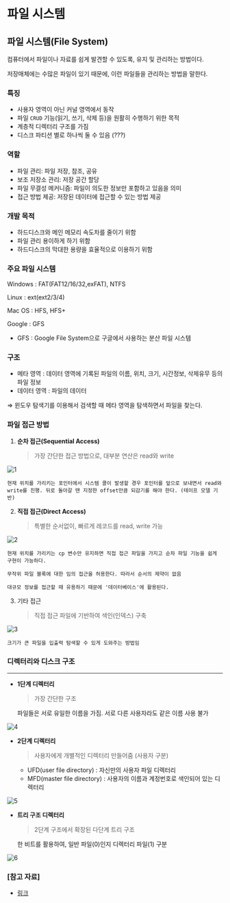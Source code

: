 # 파일 시스템

## **파일 시스템(File System)**

컴퓨터에서 파일이나 자료를 쉽게 발견할 수 있도록, 유지 및 관리하는 방법이다.

저장매체에는 수많은 파일이 있기 때문에, 이런 파일들을 관리하는 방법을 말한다.

### **특징**

- 사용자 영역이 아닌 커널 영역에서 동작
- 파일 `CRUD` 기능(읽기, 쓰기, 삭제 등)을 원활히 수행하기 위한 목적
- 계층적 디렉터리 구조를 가짐
- 디스크 파티션 별로 하나씩 둘 수 있음 (???)

### **역할**

- 파일 관리: 파일 저장, 참조, 공유
- 보조 저장소 관리: 저장 공간 할당
- 파일 무결성 메커니즘: 파일이 의도한 정보만 포함하고 있음을 의미
- 접근 방법 제공: 저장된 데이터에 접근할 수 있는 방법 제공

### **개발 목적**

- 하드디스크와 메인 메모리 속도차를 줄이기 위함
- 파일 관리 용이하게 하기 위함
- 하드디스크의 막대한 용량을 효율적으로 이용하기 위함

### **주요 파일 시스템**

Windows : FAT(FAT12/16/32,exFAT), NTFS

Linux : ext(ext2/3/4)

Mac OS : HFS, HFS+

Google : GFS

- GFS : Google File System으로 구글에서 사용하는 분산 파일 시스템

### **구조**

- 메타 영역 : 데이터 영역에 기록된 파일의 이름, 위치, 크기, 시간정보, 삭제유무 등의 파일 정보
- 데이터 영역 : 파일의 데이터

⇒ 윈도우 탐색기를 이용해서 검색할 때 메타 영역을 탐색하면서 파일을 찾는다. 

### 파일 **접근 방법**

1. **순차 접근(Sequential Access)**
    
    > 가장 간단한 접근 방법으로, 대부분 연산은 read와 write
    > 
    

![1](https://user-images.githubusercontent.com/71035113/156919230-bd45464c-6cfc-4ade-a7eb-2a86f905a5fa.jpg)

    현재 위치를 가리키는 포인터에서 시스템 콜이 발생할 경우 포인터를 앞으로 보내면서 read와 write를 진행. 뒤로 돌아갈 땐 지정한 offset만큼 되감기를 해야 한다. (테이프 모델 기반)
    
2. **직접 접근(Direct Access)**
    
    > 특별한 순서없이, 빠르게 레코드를 read, write 가능
    > 
    
![2](https://user-images.githubusercontent.com/71035113/156919231-b3cdefec-390c-4b5a-970d-345fe9d43978.jpg)
  
    현재 위치를 가리키는 cp 변수만 유지하면 직접 접근 파일을 가지고 순차 파일 기능을 쉽게 구현이 가능하다.
    
    무작위 파일 블록에 대한 임의 접근을 허용한다. 따라서 순서의 제약이 없음
    
    대규모 정보를 접근할 때 유용하기 때문에 '데이터베이스'에 활용된다.
    
3. 기타 접근
    
    > 직접 접근 파일에 기반하여 색인(인덱스) 구축
    > 
    
![3](https://user-images.githubusercontent.com/71035113/156919233-8e702cf5-2af2-4834-9879-a951a5731bdd.jpg)
    
    크기가 큰 파일을 입출력 탐색할 수 있게 도와주는 방법임
    

### **디렉터리와 디스크 구조**

---

- **1단계 디렉터리**
    
    > 가장 간단한 구조
    > 
    
    파일들은 서로 유일한 이름을 가짐. 서로 다른 사용자라도 같은 이름 사용 불가
    
![4](https://user-images.githubusercontent.com/71035113/156919234-291eb652-6331-4137-8473-3e2f7bf9a0dc.jpg)
  
- **2단계 디렉터리**
    
    > 사용자에게 개별적인 디렉터리 만들어줌 (사용자 구분)
    > 
    - UFD(user file directory) : 자신만의 사용자 파일 디렉터리
    - MFD(master file directory) : 사용자의 이름과 계정번호로 색인되어 있는 디렉터리
    
![5](https://user-images.githubusercontent.com/71035113/156919235-47d80a92-78e7-4a64-93e2-350e86e40474.jpg)

- **트리 구조 디렉터리**
    
    > 2단계 구조에서 확장된 다단계 트리 구조
    > 
    
    한 비트를 활용하여, 일반 파일(0)인지 디렉터리 파일(1) 구분
    
![6](https://user-images.githubusercontent.com/71035113/156919236-e334d1d8-7618-4e75-909e-4c7ea2828bde.jpg)
 

### **[참고 자료]**

- [링크](https://noep.github.io/2016/02/23/10th-filesystem/)
